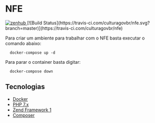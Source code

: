 # NFE 

<a href="https://app.zenhub.com/workspaces/nfe-5c86a3bf6cd59109e9e64e82/boards?repos=171279463" target="_blank">
    <img src="https://img.shields.io/badge/Managed_with-ZenHub-5e60ba.svg" alt="zenhub">
</a>
[![Build Status](https://travis-ci.com/culturagovbr/nfe.svg?branch=master)](https://travis-ci.com/culturagovbr/nfe)

Para criar um ambiente para trabalhar com o NFE basta executar o comando abaixo:
```
  docker-compose up -d
```

Para parar o container basta digitar:
```
  docker-compose down
```

## Tecnologias
* [Docker](https://www.docker.com/)
* [PHP 7.x](http://php.net/)
* [Zend Framework 1](https://framework.zend.com/manual/1.12/en/learning.quickstart.html) 
* [Composer](https://getcomposer.org/)
